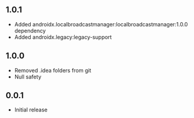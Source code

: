 ## 1.0.1
- Added androidx.localbroadcastmanager:localbroadcastmanager:1.0.0 dependency
- Added androidx.legacy:legacy-support

## 1.0.0
- Removed .idea folders from git
- Null safety

## 0.0.1
- Initial release
